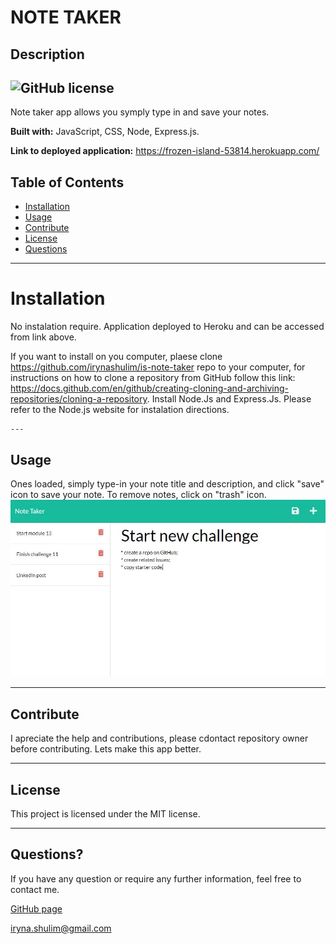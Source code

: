 # NOTE TAKER
##  Description
 ![GitHub license](https://img.shields.io/badge/license-MIT-blue.svg)
 ---
 Note taker app allows you symply type in and save your notes.
 
 **Built with:**
    JavaScript, CSS, Node, Express.js.
    
 **Link to deployed application:** https://frozen-island-53814.herokuapp.com/
 
  ## Table of Contents
  * [Installation](#installation)
  * [Usage](#usage)
  * [Contribute](#contribute)
  * [License](#license)
  * [Questions](#questions)
  ---
   # Installation
   No instalation require. Application deployed to Heroku and can be accessed from link above.
   
   If you want to install on you computer, plaese clone https://github.com/irynashulim/is-note-taker repo to your computer, for instructions on how to clone a repository from GitHub follow this link: https://docs.github.com/en/github/creating-cloning-and-archiving-repositories/cloning-a-repository. Install Node.Js and Express.Js.  Please refer to the Node.js website for instalation directions.
   
    ---
  ## Usage
  Ones loaded, simply type-in your note title and description, and click "save" icon to save your note. To remove notes, click on "trash" icon.
  ![screenshot of note-taker website](/assets/screenshot.JPG)
  
   ---
  ## Contribute
  I apreciate the help and contributions, please cdontact repository owner before contributing. Lets make this app better.
 
  ---
   ## License
This project is licensed under the MIT license.

---
 
## Questions?
  If you have any question or require any further information, feel free to contact me. 
  
  [GitHub page](https://github.com/irynashulim)

iryna.shulim@gmail.com

   
